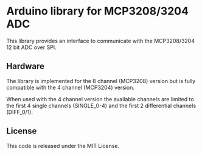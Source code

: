 # Arduino library for MCP3208/3204 ADC

This library provides an interface to communicate with the MCP3208/3204 12 bit ADC over SPI.

## Hardware

The library is implemented for the 8 channel (MCP3208) version but is fully
compatible with the 4 channel (MCP3204) version.

When used with the 4 channel version the available channels are limited to
the first 4 single channels (SINGLE_0-4) and the first 2 differential
channels (DIFF_0/1).

## License

This code is released under the MIT License.
